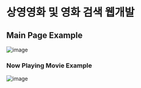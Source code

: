 # 상영영화 및 영화 검색 웹개발  


## Main Page Example


![image](https://user-images.githubusercontent.com/44217488/54328956-33650880-4653-11e9-9ea9-9537c4c87d5c.png)


### Now Playing Movie Example  


![image](https://user-images.githubusercontent.com/44217488/54328999-5a233f00-4653-11e9-88cb-bc6c0603535f.png)

